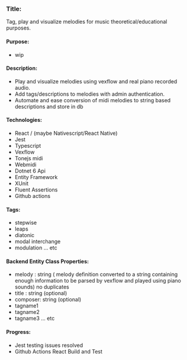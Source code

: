 ### Title:
Tag, play and visualize melodies for music theoretical/educational purposes.

#### Purpose:
- wip

#### Description:
- Play and visualize melodies using vexflow and real piano recorded audio.
- Add tags/descriptions to melodies with admin authentication. 
- Automate and ease conversion of midi melodies to string based descriptions and store in db

#### Technologies:
- React / (maybe Nativescript/React Native)
- Jest
- Typescript
- Vexflow
- Tonejs midi
- Webmidi
- Dotnet 6 Api
- Entity Framework
- XUnit
- Fluent Assertions
- Github actions

#### Tags:
- stepwise
- leaps
- diatonic
- modal interchange
- modulation ... etc

#### Backend Entity Class Properties:
- melody : string ( melody definition converted to a string containing enough information to be parsed by vexflow and played using piano sounds) no duplicates
- title : string (optional)
- composer: string (optional)
- tagname1
- tagname2
- tagname3 ... etc

#### Progress:
- Jest testing issues resolved
- Github Actions React Build and Test